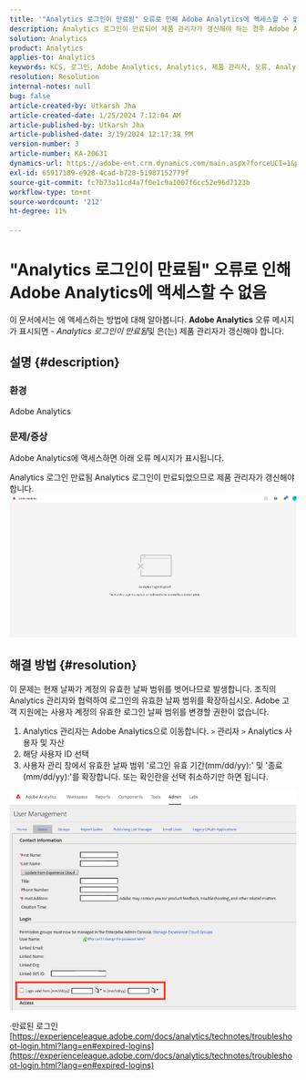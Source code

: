 ```yaml
---
title: '"Analytics 로그인이 만료됨" 오류로 인해 Adobe Analytics에 액세스할 수 없음'
description: Analytics 로그인이 만료되어 제품 관리자가 갱신해야 하는 경우 Adobe Analytics에 액세스하는 방법을 알아봅니다.
solution: Analytics
product: Analytics
applies-to: Analytics
keywords: KCS, 로그인, Adobe Analytics, Analytics, 제품 관리자, 오류, Analytics 로그인 만료됨
resolution: Resolution
internal-notes: null
bug: false
article-created-by: Utkarsh Jha
article-created-date: 1/25/2024 7:12:04 AM
article-published-by: Utkarsh Jha
article-published-date: 3/19/2024 12:17:38 PM
version-number: 3
article-number: KA-20631
dynamics-url: https://adobe-ent.crm.dynamics.com/main.aspx?forceUCI=1&pagetype=entityrecord&etn=knowledgearticle&id=42251a07-51bb-ee11-a569-6045bd006b3d
exl-id: 65917189-e928-4cad-b728-51987152779f
source-git-commit: fc7b73a11cd4a7f0e1c9a1007f6cc52e96d7123b
workflow-type: tm+mt
source-wordcount: '212'
ht-degree: 11%

---
```


# &quot;Analytics 로그인이 만료됨&quot; 오류로 인해 Adobe Analytics에 액세스할 수 없음


이 문서에서는 에 액세스하는 방법에 대해 알아봅니다. <b>Adobe Analytics</b> 오류 메시지가 표시되면 - *Analytics 로그인이 만료됨*&#x200B;및 은(는) 제품 관리자가 갱신해야 합니다.

## 설명 {#description}


### <b>환경</b>

Adobe Analytics



### <b>문제/증상</b>

Adobe Analytics에 액세스하면 아래 오류 메시지가 표시됩니다.

Analytics 로그인 만료됨 Analytics 로그인이 만료되었으므로 제품 관리자가 갱신해야 합니다.
 <br>![](assets/___43251a07-51bb-ee11-a569-6045bd006b3d___.jpeg)

## 해결 방법 {#resolution}


이 문제는 현재 날짜가 계정의 유효한 날짜 범위를 벗어나므로 발생합니다. 조직의 Analytics 관리자와 협력하여 로그인의 유효한 날짜 범위를 확장하십시오. Adobe 고객 지원에는 사용자 계정의 유효한 로그인 날짜 범위를 변경할 권한이 없습니다.

1. Analytics 관리자는 Adobe Analytics으로 이동합니다. `>`  관리자 `>`  Analytics 사용자 및 자산
2. 해당 사용자 ID 선택
3. 사용자 관리 창에서 유효한 날짜 범위 &#39;로그인 유효 기간(mm/dd/yy):&#39; 및 &#39;종료(mm/dd/yy):&#39;를 확장합니다. 또는 확인란을 선택 취소하기만 하면 됩니다.


![](assets/6282c86d-563a-ed11-9db0-0022480869de.png)

·만료된 로그인
[https://experienceleague.adobe.com/docs/analytics/technotes/troubleshoot-login.html?lang=en#expired-logins](https://experienceleague.adobe.com/docs/analytics/technotes/troubleshoot-login.html?lang=en#expired-logins)
